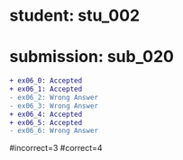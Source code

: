 # student: stu_002
# submission: sub_020

```diff
+ ex06_0: Accepted
+ ex06_1: Accepted
- ex06_2: Wrong Answer
- ex06_3: Wrong Answer
+ ex06_4: Accepted
+ ex06_5: Accepted
- ex06_6: Wrong Answer
```
#incorrect=3
#correct=4
